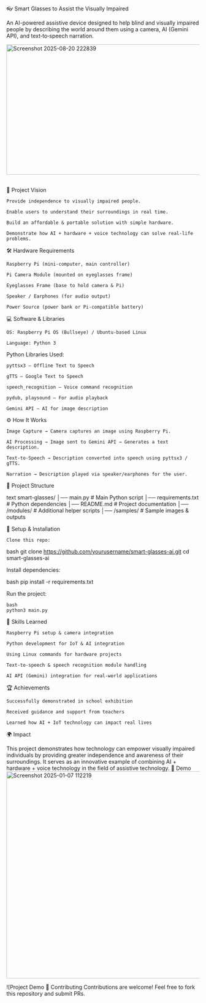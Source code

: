 👓 Smart Glasses to Assist the Visually Impaired

An AI-powered assistive device designed to help blind and visually impaired people by describing the world around them using a camera, AI (Gemini API), and text‑to‑speech narration.

<img src="https://github.com/user-attachments/assets/5b3bf466-d1f3-4d61-9b1b-167c133b733a" alt="Screenshot 2025-08-20 222839" width="642" height="340" />
<br><br>

📌 Project Vision

    Provide independence to visually impaired people.

    Enable users to understand their surroundings in real time.

    Build an affordable & portable solution with simple hardware.

    Demonstrate how AI + hardware + voice technology can solve real-life problems.

🛠️ Hardware Requirements

    Raspberry Pi (mini-computer, main controller)

    Pi Camera Module (mounted on eyeglasses frame)

    Eyeglasses Frame (base to hold camera & Pi)

    Speaker / Earphones (for audio output)

    Power Source (power bank or Pi-compatible battery)

💻 Software & Libraries

    OS: Raspberry Pi OS (Bullseye) / Ubuntu-based Linux

    Language: Python 3

Python Libraries Used:

    pyttsx3 – Offline Text to Speech

    gTTS – Google Text to Speech

    speech_recognition – Voice command recognition

    pydub, playsound – For audio playback

    Gemini API – AI for image description

⚙️ How It Works

    Image Capture → Camera captures an image using Raspberry Pi.

    AI Processing → Image sent to Gemini API → Generates a text description.

    Text-to-Speech → Description converted into speech using pyttsx3 / gTTS.

    Narration → Description played via speaker/earphones for the user.

📂 Project Structure

text
smart-glasses/
│── main.py              # Main Python script
│── requirements.txt     # Python dependencies
│── README.md            # Project documentation
│── /modules/            # Additional helper scripts
│── /samples/            # Sample images & outputs

🚀 Setup & Installation

    Clone this repo:

bash
git clone https://github.com/yourusername/smart-glasses-ai.git
cd smart-glasses-ai

Install dependencies:

bash
pip install -r requirements.txt

Run the project:

    bash
    python3 main.py

🎯 Skills Learned

    Raspberry Pi setup & camera integration

    Python development for IoT & AI integration

    Using Linux commands for hardware projects

    Text-to-speech & speech recognition module handling

    AI API (Gemini) integration for real-world applications

🏆 Achievements

    Successfully demonstrated in school exhibition

    Received guidance and support from teachers

    Learned how AI + IoT technology can impact real lives

🌍 Impact

This project demonstrates how technology can empower visually impaired individuals by providing greater independence and awareness of their surroundings.
It serves as an innovative example of combining AI + hardware + voice technology in the field of assistive technology.
📸 Demo
<img width="960" height="540" alt="Screenshot 2025-01-07 112219" src="https://github.com/user-attachments/assets/fbfef7e8-61ac-4e36-8a8c-92e582c8c84a" />

![Project Demo 🤝 Contributing
Contributions are welcome! Feel free to fork this repository and submit PRs.
